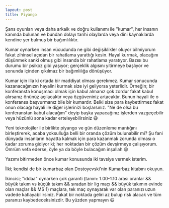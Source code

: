 ```yaml
---
layout: post
title: Piyango
---
```


Şans oyunları veya daha arkaik ve doğru kullanımı ile "kumar", her insanın kanında bulunan ve bundan dolayı tarihi olaylarda veya dini kaynaklarda kendine yer bulmuş bir bağımlılıktır.

Kumar oynarken insan vücudunda ne gibi değişiklikler oluyor bilmiyorum fakat zihinsel açıdan bir rahatlama yarattığı kesin. Hayal kurmak, olacağını düşünmek sanki olmuş gibi insanda bir rahatlama yaratıyor. Bazısı bu durumu bir psikoz gibi yaşıyor; gerçeklik algısını yitirmeye başlıyor ve sonunda içinden çıkılmaz bir bağımlılığa dönüşüyor.

Kumar için illa ki ortada bir maddiyat olması gerekmez. Kumar sonucunda kazanacağınızın hayalini kurmak size iyi geliyorsa yeterlidir. Örneğin; bir konferansta konuşmacı olmak için kabul almanız çok zordur fakat kabul alırsanız önünüz açılacaktır veya özgüveniniz artacaktır. Bunun hayali ile o konferansa başvurmanız bile bir kumardır. Belki size para kaybettirmez fakat onun olacağı hayali ile diğer işlerinizi boşlarsınız. "Ne de olsa bu konferanstan kabul alacağım" deyip başka yapacağınız işlerden vazgeçebilir veya hüzünlü sona kadar erteleyebilirsiniz 😃

Yeni teknolojiler ile birlikte piyango ve gün düzenleme mantığını birleştirerek, acaba yoksulluğa belli bir oranda çözüm bulunabilir mi? Şu fani dünyada insanların hayatta kalmak için para kazanmak zorunda olması o kadar zoruma gidiyor ki; her noktadan bir çözüm devşirmeye çalışıyorum. Ömrüm vefa ederse, öyle ya da böyle bulacağım inşallah 😃

Yazımı bitirmeden önce kumar konusunda iki tavsiye vermek isterim.

İlki; kendisi de bir kumarbaz olan Dostoyevski'nin Kumarbaz kitabını okuyun.

İkincisi; "iddaa" oynarken çok garanti (tanım: 1.00-1.10 arası oranlar && büyük takım vs küçük takım && sıradan bir lig maçı && büyük takımın evinde olan maçlar && MS 1) maçlara, tek maç oynayarak var olan paranızı uzun vadede katlayabilirsiniz. Fakat bir noktada geliri az bulup risk alacak ve tüm paranızı kaybedeceksinizdir. Bu yüzden yapmayın 😃